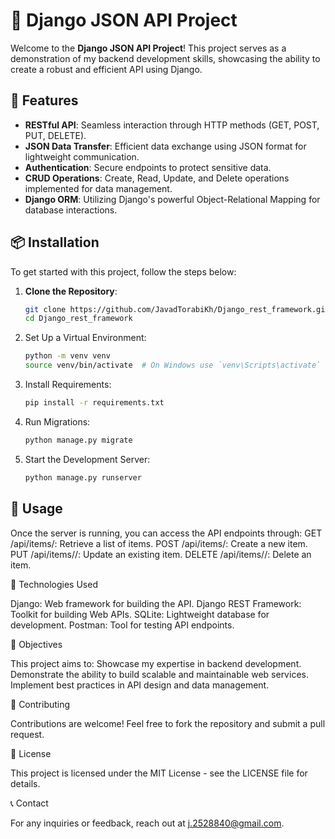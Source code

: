 # 🌟 Django JSON API Project

Welcome to the **Django JSON API Project**! This project serves as a demonstration of my backend development skills, showcasing the ability to create a robust and efficient API using Django.


## 🚀 Features
- **RESTful API**: Seamless interaction through HTTP methods (GET, POST, PUT, DELETE).
- **JSON Data Transfer**: Efficient data exchange using JSON format for lightweight communication.
- **Authentication**: Secure endpoints to protect sensitive data.
- **CRUD Operations**: Create, Read, Update, and Delete operations implemented for data management.
- **Django ORM**: Utilizing Django's powerful Object-Relational Mapping for database interactions.


## 📦 Installation
To get started with this project, follow the steps below:

1. **Clone the Repository**:
   ```bash
   git clone https://github.com/JavadTorabiKh/Django_rest_framework.git
   cd Django_rest_framework

2. Set Up a Virtual Environment:
   ```bash
   python -m venv venv
   source venv/bin/activate  # On Windows use `venv\Scripts\activate`

3. Install Requirements:
   ```bash
   pip install -r requirements.txt

4. Run Migrations:
   ```bash
   python manage.py migrate

5. Start the Development Server:
   ```bash
   python manage.py runserver


## 📖 Usage

Once the server is running, you can access the API endpoints through:
GET /api/items/: Retrieve a list of items.
POST /api/items/: Create a new item.
PUT /api/items/<id>/: Update an existing item.
DELETE /api/items/<id>/: Delete an item.


🔧 Technologies Used

Django: Web framework for building the API.
Django REST Framework: Toolkit for building Web APIs.
SQLite: Lightweight database for development.
Postman: Tool for testing API endpoints.


🎯 Objectives

This project aims to:
Showcase my expertise in backend development.
Demonstrate the ability to build scalable and maintainable web services.
Implement best practices in API design and data management.


🤝 Contributing

Contributions are welcome! Feel free to fork the repository and submit a pull request.


📄 License

This project is licensed under the MIT License - see the LICENSE file for details.


📞 Contact

For any inquiries or feedback, reach out at j.2528840@gmail.com.